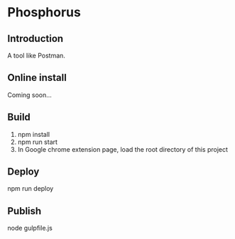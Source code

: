Phosphorus
===========


## Introduction ##

A tool like Postman.


## Online install

Coming soon...


## Build

1. npm install
2. npm run start
3. In Google chrome extension page, load the root directory of this project


## Deploy

npm run deploy


## Publish

node gulpfile.js


